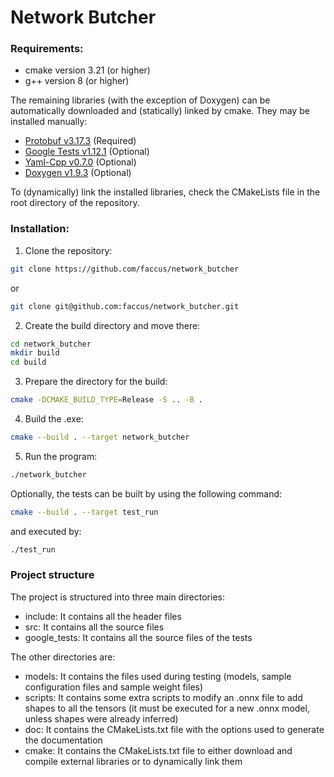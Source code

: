 # Network Butcher

### Requirements:

- cmake version 3.21 (or higher)
- g++ version 8 (or higher)

The remaining libraries (with the exception of Doxygen) can be automatically downloaded and (statically) linked by cmake. They may be installed manually:
- [Protobuf v3.17.3](https://github.com/protocolbuffers/protobuf/releases/tag/v3.17.3) (Required)
- [Google Tests v1.12.1](https://github.com/google/googletest/releases/tag/release-1.12.1) (Optional)
- [Yaml-Cpp v0.7.0](https://github.com/jbeder/yaml-cpp/releases/tag/yaml-cpp-0.7.0) (Optional)
- [Doxygen v1.9.3](https://github.com/doxygen/doxygen/releases/tag/Release_1_9_3) (Optional)

To (dynamically) link the installed libraries, check the CMakeLists file in the root directory of the repository.

### Installation:

1. Clone the repository:
```bash
git clone https://github.com/faccus/network_butcher
```
or
```bash
git clone git@github.com:faccus/network_butcher.git
```
2. Create the build directory and move there:
```bash
cd network_butcher
mkdir build
cd build
```
3. Prepare the directory for the build:
```bash
cmake -DCMAKE_BUILD_TYPE=Release -S .. -B . 
```
4. Build the .exe:
```bash
cmake --build . --target network_butcher
```
5. Run the program:
```bash
./network_butcher
```

Optionally, the tests can be built by using the following command:
```bash
cmake --build . --target test_run
```
and executed by:
```bash
./test_run
```

### Project structure
The project is structured into three main directories:
- include: It contains all the header files
- src: It contains all the source files
- google_tests: It contains all the source files of the tests

The other directories are:
- models: It contains the files used during testing (models, sample configuration files and sample weight files)
- scripts: It contains some extra scripts to modify an .onnx file to add shapes to all the tensors (it must be executed for a new .onnx model, unless shapes were already inferred)
- doc: It contains the CMakeLists.txt file with the options used to generate the documentation
- cmake: It contains the CMakeLists.txt file to either download and compile external libraries or to dynamically link them
